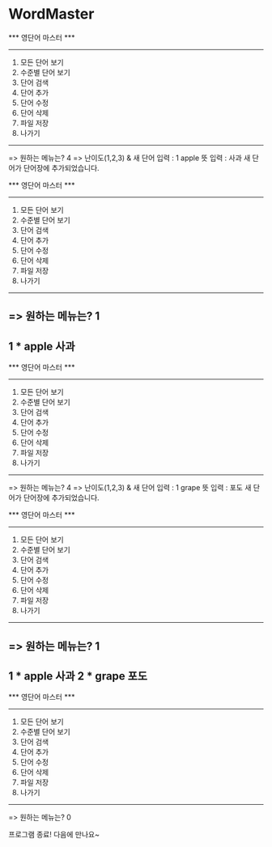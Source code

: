 # WordMaster
*** 영단어 마스터 ***

************************
1. 모든 단어 보기
2. 수준별 단어 보기
3. 단어 검색
4. 단어 추가
5. 단어 수정
6. 단어 삭제
7. 파일 저장
0. 나가기
************************
=> 원하는 메뉴는? 4
=> 난이도(1,2,3) & 새 단어 입력 : 1 apple
뜻 입력 : 사과
새 단어가 단어장에 추가되었습니다.

*** 영단어 마스터 ***

************************
1. 모든 단어 보기
2. 수준별 단어 보기
3. 단어 검색
4. 단어 추가
5. 단어 수정
6. 단어 삭제
7. 파일 저장
0. 나가기
************************
=> 원하는 메뉴는? 1
-----------------------------
1 *            apple   사과
-----------------------------
*** 영단어 마스터 ***

************************
1. 모든 단어 보기
2. 수준별 단어 보기
3. 단어 검색
4. 단어 추가
5. 단어 수정
6. 단어 삭제
7. 파일 저장
0. 나가기
************************
=> 원하는 메뉴는? 4
=> 난이도(1,2,3) & 새 단어 입력 : 1 grape
뜻 입력 : 포도
새 단어가 단어장에 추가되었습니다.

*** 영단어 마스터 ***

************************
1. 모든 단어 보기
2. 수준별 단어 보기
3. 단어 검색
4. 단어 추가
5. 단어 수정
6. 단어 삭제
7. 파일 저장
0. 나가기
************************
=> 원하는 메뉴는? 1
-----------------------------
1 *            apple   사과
2 *            grape   포도
-----------------------------
*** 영단어 마스터 ***

************************
1. 모든 단어 보기
2. 수준별 단어 보기
3. 단어 검색
4. 단어 추가
5. 단어 수정
6. 단어 삭제
7. 파일 저장
0. 나가기
************************
=> 원하는 메뉴는? 0

프로그램 종료! 다음에 만나요~
